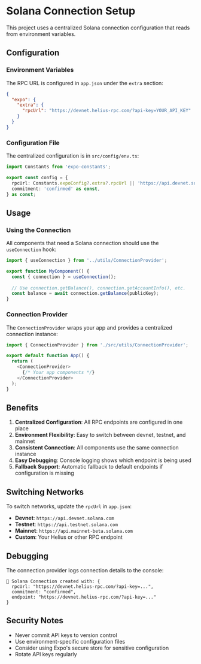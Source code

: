 # Solana Connection Setup

This project uses a centralized Solana connection configuration that reads from environment variables.

## Configuration

### Environment Variables
The RPC URL is configured in `app.json` under the `extra` section:

```json
{
  "expo": {
    "extra": {
      "rpcUrl": "https://devnet.helius-rpc.com/?api-key=YOUR_API_KEY"
    }
  }
}
```

### Configuration File
The centralized configuration is in `src/config/env.ts`:

```typescript
import Constants from 'expo-constants';

export const config = {
  rpcUrl: Constants.expoConfig?.extra?.rpcUrl || 'https://api.devnet.solana.com',
  commitment: 'confirmed' as const,
} as const;
```

## Usage

### Using the Connection
All components that need a Solana connection should use the `useConnection` hook:

```typescript
import { useConnection } from '../utils/ConnectionProvider';

export function MyComponent() {
  const { connection } = useConnection();
  
  // Use connection.getBalance(), connection.getAccountInfo(), etc.
  const balance = await connection.getBalance(publicKey);
}
```

### Connection Provider
The `ConnectionProvider` wraps your app and provides a centralized connection instance:

```typescript
import { ConnectionProvider } from './src/utils/ConnectionProvider';

export default function App() {
  return (
    <ConnectionProvider>
      {/* Your app components */}
    </ConnectionProvider>
  );
}
```

## Benefits

1. **Centralized Configuration**: All RPC endpoints are configured in one place
2. **Environment Flexibility**: Easy to switch between devnet, testnet, and mainnet
3. **Consistent Connection**: All components use the same connection instance
4. **Easy Debugging**: Console logging shows which endpoint is being used
5. **Fallback Support**: Automatic fallback to default endpoints if configuration is missing

## Switching Networks

To switch networks, update the `rpcUrl` in `app.json`:

- **Devnet**: `https://api.devnet.solana.com`
- **Testnet**: `https://api.testnet.solana.com`
- **Mainnet**: `https://api.mainnet-beta.solana.com`
- **Custom**: Your Helius or other RPC endpoint

## Debugging

The connection provider logs connection details to the console:
```
🔗 Solana Connection created with: {
  rpcUrl: "https://devnet.helius-rpc.com/?api-key=...",
  commitment: "confirmed",
  endpoint: "https://devnet.helius-rpc.com/?api-key=..."
}
```

## Security Notes

- Never commit API keys to version control
- Use environment-specific configuration files
- Consider using Expo's secure store for sensitive configuration
- Rotate API keys regularly
